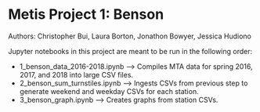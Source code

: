 # Metis Project 1: Benson
Authors: Christopher Bui, Laura Borton, Jonathon Bowyer, Jessica Hudiono

Jupyter notebooks in this project are meant to be run in the following order:

* 1_benson_data_2016-2018.ipynb --> Compiles MTA data for spring 2016, 2017, and 2018 into large CSV files. 
* 2_benson_sum_turnstiles.ipynb --> Ingests CSVs from previous step to generate weekend and weekday CSVs for each station. 
* 3_benson_graph.ipynb --> Creates graphs from station CSVs. 

